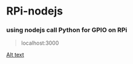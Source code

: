 # RPi-nodejs
### using nodejs call Python for GPIO on RPi
> localhost:3000


[Alt text](img/model.png)
